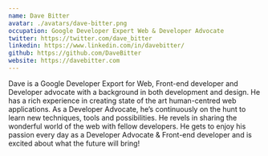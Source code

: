 ```yaml
---
name: Dave Bitter
avatar: ./avatars/dave-bitter.png
occupation: Google Developer Expert Web & Developer Advocate
twitter: https://twitter.com/dave_bitter
linkedin: https://www.linkedin.com/in/davebitter/
github: https://github.com/DaveBitter
website: https://davebitter.com
---
```


Dave is a Google Developer Export for Web, Front-end developer and Developer advocate with a background in both development and design. He has a rich experience in creating state of the art human-centred web applications. As a Developer Advocate, he’s continuously on the hunt to learn new techniques, tools and possibilities. He revels in sharing the wonderful world of the web with fellow developers. He gets to enjoy his passion every day as a Developer Advocate & Front-end developer and is excited about what the future will bring!
